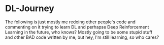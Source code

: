 # DL-Journey
The following is just mostly me redoing other people's code and commenting on it trying to learn DL and perhapse Deep Reinforcement Learning in the future, who knows?
Mostly going to be some stupid stuff and other BAD code written by me, but hey, I'm still learning, so who cares? 
